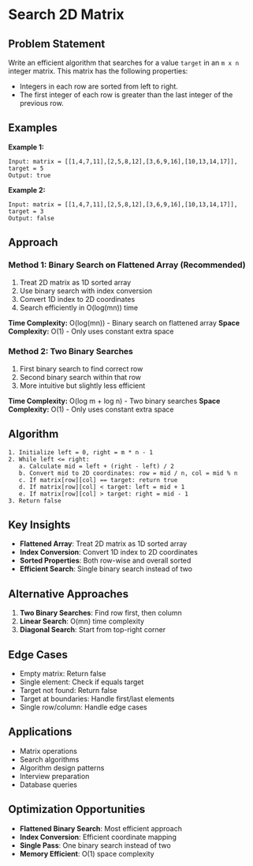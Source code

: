 # Search 2D Matrix

## Problem Statement

Write an efficient algorithm that searches for a value `target` in an `m x n` integer matrix. This matrix has the following properties:

- Integers in each row are sorted from left to right.
- The first integer of each row is greater than the last integer of the previous row.

## Examples

**Example 1:**
```
Input: matrix = [[1,4,7,11],[2,5,8,12],[3,6,9,16],[10,13,14,17]], target = 5
Output: true
```

**Example 2:**
```
Input: matrix = [[1,4,7,11],[2,5,8,12],[3,6,9,16],[10,13,14,17]], target = 3
Output: false
```

## Approach

### Method 1: Binary Search on Flattened Array (Recommended)
1. Treat 2D matrix as 1D sorted array
2. Use binary search with index conversion
3. Convert 1D index to 2D coordinates
4. Search efficiently in O(log(mn)) time

**Time Complexity:** O(log(mn)) - Binary search on flattened array
**Space Complexity:** O(1) - Only uses constant extra space

### Method 2: Two Binary Searches
1. First binary search to find correct row
2. Second binary search within that row
3. More intuitive but slightly less efficient

**Time Complexity:** O(log m + log n) - Two binary searches
**Space Complexity:** O(1) - Only uses constant extra space

## Algorithm

```
1. Initialize left = 0, right = m * n - 1
2. While left <= right:
   a. Calculate mid = left + (right - left) / 2
   b. Convert mid to 2D coordinates: row = mid / n, col = mid % n
   c. If matrix[row][col] == target: return true
   d. If matrix[row][col] < target: left = mid + 1
   e. If matrix[row][col] > target: right = mid - 1
3. Return false
```

## Key Insights

- **Flattened Array**: Treat 2D matrix as 1D sorted array
- **Index Conversion**: Convert 1D index to 2D coordinates
- **Sorted Properties**: Both row-wise and overall sorted
- **Efficient Search**: Single binary search instead of two

## Alternative Approaches

1. **Two Binary Searches**: Find row first, then column
2. **Linear Search**: O(mn) time complexity
3. **Diagonal Search**: Start from top-right corner

## Edge Cases

- Empty matrix: Return false
- Single element: Check if equals target
- Target not found: Return false
- Target at boundaries: Handle first/last elements
- Single row/column: Handle edge cases

## Applications

- Matrix operations
- Search algorithms
- Algorithm design patterns
- Interview preparation
- Database queries

## Optimization Opportunities

- **Flattened Binary Search**: Most efficient approach
- **Index Conversion**: Efficient coordinate mapping
- **Single Pass**: One binary search instead of two
- **Memory Efficient**: O(1) space complexity
